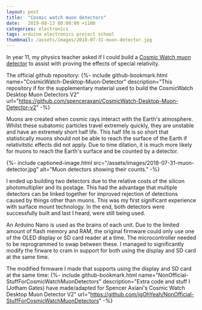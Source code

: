 ```yaml
---
layout: post
title:  "Cosmic watch muon detectors"
date:   2019-08-13 00:00:00 +1100
categories: electronics
tags: arduino electronics project school
thumbnail: /assets/images/2018-07-31-muon-detector.jpg
---
```


In year 11, my physics teacher asked if I could build a [Cosmic Watch muon detector](http://www.cosmicwatch.lns.mit.edu/) to assist with proving the effects of special relativity.

The official github repository:
{%- include github-bookmark.html name="CosmicWatch-Desktop-Muon-Detector" description="This repository if for the supplementary material used to build the CosmicWatch Desktop Muon Detectors V2" url="https://github.com/spenceraxani/CosmicWatch-Desktop-Muon-Detector-v2" -%}

Muons are created when cosmic rays interact with the Earth's atmosphere. Whilst these subatomic particles travel extremely quickly, they are unstable and have an extremely short half life. This half life is so short that statistically muons should not be able to reach the surface of the Earth if relativitstic effects did not apply. Due to time dilation, it is much more likely for muons to reach the Earth's surface and be counted by a detector.

{%- include captioned-image.html src="/assets/images/2018-07-31-muon-detector.jpg" alt="Muon detectors showing their counts." -%}

I ended up building two detectors due to the relative costs of the silicon photomultiplier and its postage. This had the advantage that multiple detectors can be linked together for improved rejection of detections caused by things other than muons. This was my first significant experience with surface mount technology. In the end, both detectors were successfully built and last I heard, were still being used.

An Arduino Nano is used as the brains of each unit. Due to the limited amount of flash memory and RAM, the original firmware could only use one of the OLED display or SD card reader at a time. The microcontroller needed to be reprogrammed to swap between these. I managed to significantly modify the firware to cram in support for both using the display and SD card at the same time.

The modified firmware I made that supports using the display and SD card at the same time:
{%- include github-bookmark.html name="NonOfficial-StuffForCosmicWatchMuonDetectors" description="Extra code and stuff I (Jotham Gates) have made/adapted for Spencer Axiani's Cosmic Watch Desktop Muon Detector V2" url="https://github.com/jgOhYeah/NonOfficial-StuffForCosmicWatchMuonDetectors" -%}